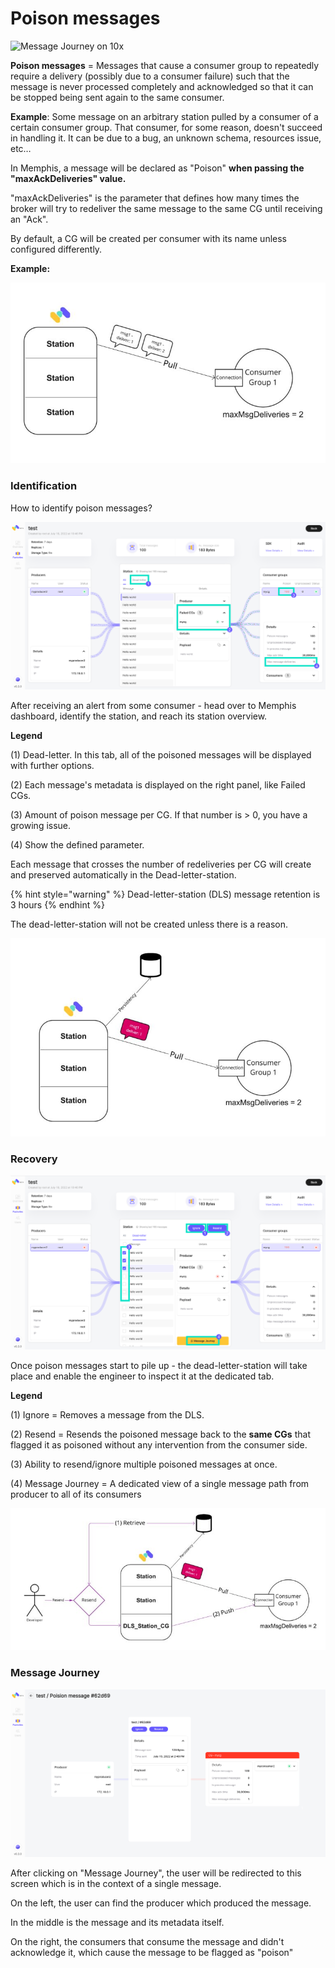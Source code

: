 # Poison messages

![Message Journey on 10x](<../../.gitbook/assets/Message Journey.gif>)

**Poison messages** = Messages that cause a consumer group to repeatedly require a delivery (possibly due to a consumer failure) such that the message is never processed completely and acknowledged so that it can be stopped being sent again to the same consumer.

**Example**: Some message on an arbitrary station pulled by a consumer of a certain consumer group. That consumer, for some reason, doesn't succeed in handling it. It can be due to a bug, an unknown schema, resources issue, etc…



In Memphis, a message will be declared as "Poison" **when passing the "maxAckDeliveries" value.**

"maxAckDeliveries" is the parameter that defines how many times the broker will try to redeliver the same message to the same CG until receiving an "Ack".

By default, a CG will be created per consumer with its name unless configured differently.

**Example:**&#x20;

![](<../../.gitbook/assets/image (3).png>)

### Identification

How to identify poison messages?

![Station overview](../../.gitbook/assets/identification.jpg)

After receiving an alert from some consumer - head over to Memphis dashboard, identify the station, and reach its station overview.

**Legend**

(1) Dead-letter. In this tab, all of the poisoned messages will be displayed with further options.

(2) Each message's metadata is displayed on the right panel, like Failed CGs.

(3) Amount of poison message per CG. If that number is > 0, you have a growing issue.

(4) Show the defined parameter.



Each message that crosses the number of redeliveries per CG will create and preserved automatically in the Dead-letter-station.

{% hint style="warning" %}
Dead-letter-station (DLS) message retention is 3 hours
{% endhint %}

The dead-letter-station will not be created unless there is a reason.

![](<../../.gitbook/assets/image (4).png>)

### Recovery

![](../../.gitbook/assets/2.jpg)

Once poison messages start to pile up - the dead-letter-station will take place and enable the engineer to inspect it at the dedicated tab.

**Legend**

(1) Ignore = Removes a message from the DLS.

(2) Resend = Resends the poisoned message back to the **same CGs** that flagged it as poisoned without any intervention from the consumer side.

(3) Ability to resend/ignore multiple poisoned messages at once.

(4) Message Journey = A dedicated view of a single message path from producer to all of its consumers

![Resend Mechanism](<../../.gitbook/assets/image (1).png>)

### Message Journey

![Message Journey](../../.gitbook/assets/3.jpg)

After clicking on "Message Journey", the user will be redirected to this screen which is in the context of a single message.

On the left, the user can find the producer which produced the message.

In the middle is the message and its metadata itself.

On the right, the consumers that consume the message and didn't acknowledge it, which cause the message to be flagged as "poison"
